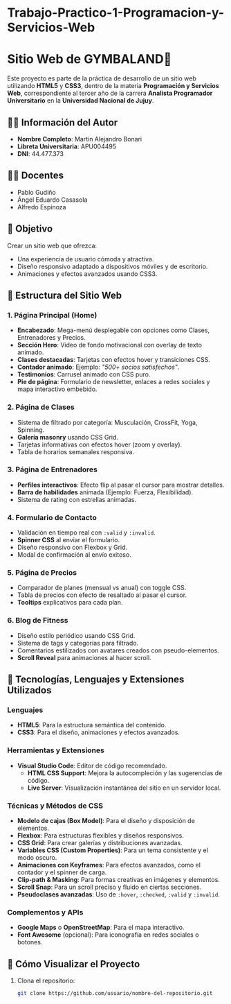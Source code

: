# Trabajo-Practico-1-Programacion-y-Servicios-Web
# Sitio Web de GYMBALAND💪

Este proyecto es parte de la práctica de desarrollo de un sitio web utilizando **HTML5** y **CSS3**, dentro de la materia **Programación y Servicios Web**, correspondiente al tercer año de la carrera **Analista Programador Universitario** en la **Universidad Nacional de Jujuy**.

## 👨‍🎓 Información del Autor
- **Nombre Completo**: Martin Alejandro Bonari
- **Libreta Universitaria**: APU004495
- **DNI**: 44.477.373

## 👨‍🏫 Docentes
- Pablo Gudiño
- Ángel Eduardo Casasola
- Alfredo Espinoza

## 🌟 Objetivo
Crear un sitio web que ofrezca:
- Una experiencia de usuario cómoda y atractiva.
- Diseño responsivo adaptado a dispositivos móviles y de escritorio.
- Animaciones y efectos avanzados usando CSS3.

## 📑 Estructura del Sitio Web

### 1. Página Principal (Home)
- **Encabezado**: Mega-menú desplegable con opciones como Clases, Entrenadores y Precios.
- **Sección Hero**: Video de fondo motivacional con overlay de texto animado.
- **Clases destacadas**: Tarjetas con efectos hover y transiciones CSS.
- **Contador animado**: Ejemplo: *"500+ socios satisfechos"*.
- **Testimonios**: Carrusel animado con CSS puro.
- **Pie de página**: Formulario de newsletter, enlaces a redes sociales y mapa interactivo embebido.

### 2. Página de Clases
- Sistema de filtrado por categoría: Musculación, CrossFit, Yoga, Spinning.
- **Galería masonry** usando CSS Grid.
- Tarjetas informativas con efectos hover (zoom y overlay).
- Tabla de horarios semanales responsiva.

### 3. Página de Entrenadores
- **Perfiles interactivos**: Efecto flip al pasar el cursor para mostrar detalles.
- **Barra de habilidades** animada (Ejemplo: Fuerza, Flexibilidad).
- Sistema de rating con estrellas animadas.

### 4. Formulario de Contacto
- Validación en tiempo real con `:valid` y `:invalid`.
- **Spinner CSS** al enviar el formulario.
- Diseño responsivo con Flexbox y Grid.
- Modal de confirmación al envío exitoso.

### 5. Página de Precios
- Comparador de planes (mensual vs anual) con toggle CSS.
- Tabla de precios con efecto de resaltado al pasar el cursor.
- **Tooltips** explicativos para cada plan.

### 6. Blog de Fitness
- Diseño estilo periódico usando CSS Grid.
- Sistema de tags y categorías para filtrado.
- Comentarios estilizados con avatares creados con pseudo-elementos.
- **Scroll Reveal** para animaciones al hacer scroll.

## 🔧 Tecnologías, Lenguajes y Extensiones Utilizados

### Lenguajes
- **HTML5**: Para la estructura semántica del contenido.
- **CSS3**: Para el diseño, animaciones y efectos avanzados.

### Herramientas y Extensiones
- **Visual Studio Code**: Editor de código recomendado.
  - **HTML CSS Support**: Mejora la autocompleción y las sugerencias de código.
  - **Live Server**: Visualización instantánea del sitio en un servidor local.
  
### Técnicas y Métodos de CSS
- **Modelo de cajas (Box Model)**: Para el diseño y disposición de elementos.
- **Flexbox**: Para estructuras flexibles y diseños responsivos.
- **CSS Grid**: Para crear galerías y distribuciones avanzadas.
- **Variables CSS (Custom Properties)**: Para un tema consistente y el modo oscuro.
- **Animaciones con Keyframes**: Para efectos avanzados, como el contador y el spinner de carga.
- **Clip-path & Masking**: Para formas creativas en imágenes y elementos.
- **Scroll Snap**: Para un scroll preciso y fluido en ciertas secciones.
- **Pseudoclases avanzadas**: Uso de `:hover`, `:checked`, `:valid` y `:invalid`.

### Complementos y APIs
- **Google Maps** o **OpenStreetMap**: Para el mapa interactivo.
- **Font Awesome** (opcional): Para iconografía en redes sociales o botones.

## 🚀 Cómo Visualizar el Proyecto
1. Clona el repositorio:
   ```bash
   git clone https://github.com/usuario/nombre-del-repositorio.git
